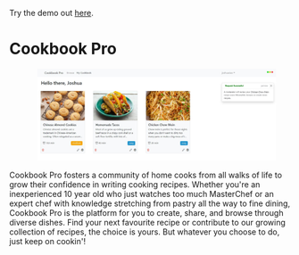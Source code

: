 Try the demo out [here](https://cookbookpro.netlify.app/).

# Cookbook Pro

<img src='client/src/images/appExample.jpg' alt='fullscreen screenshot of app' width='85%' style='margin-left: 50px;'>


Cookbook Pro fosters a community of home cooks from all walks of life to grow their confidence in writing cooking recipes. Whether you're an inexperienced 10 year old who just watches too much MasterChef or an expert chef with knowledge stretching from pastry all the way to fine dining, Cookbook Pro is the platform for you to create, share, and browse through diverse dishes. Find your next favourite recipe or contribute to our growing collection of recipes, the choice is yours. But whatever you choose to do, just keep on cookin'!